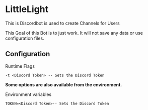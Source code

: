 # LittleLight

This is Discordbot is used to create Channels for Users

This Goal of this Bot is to just work. It will not save any data or use configuration files.

## Configuration

Runtime Flags
```
-t <Discord Token> -- Sets the Discord Token
```

**Some options are also available from the environment.**

Environment variables
```
TOKEN=<Discord Token>-- Sets the Discord Token
```